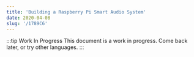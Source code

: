 ```yaml
---
title: 'Building a Raspberry Pi Smart Audio System'
date: 2020-04-08
slug: '/1789C6'
---
```


:::tip Work In Progress
This document is a work in progress. Come back later, or try other languages.
:::
